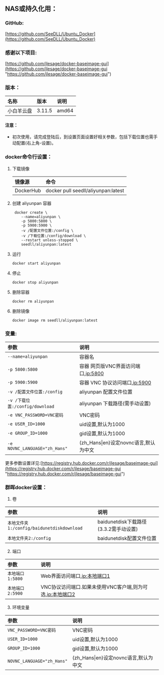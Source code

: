 ## NAS或持久化用：

### GitHub:

[https://github.com/SeeDLL/Ubuntu_Docker](https://github.com/SeeDLL/Ubuntu_Docker)

### 感谢以下项目:

[https://github.com/jlesage/docker-baseimage-gui](https://github.com/jlesage/docker-baseimage-gui "https://github.com/jlesage/docker-baseimage-gui")                                       

### 版本：

|名称|版本|说明|
|:-|:-|:-|
|小白羊云盘|3.11.5|amd64|

#### 注意：

   * 初次使用，请完成登陆后，到设置页面设置好相关参数，包括下载位置也需手动配置(右上角-设置)。

### docker命令行设置：

1. 下载镜像

    |镜像源|命令|
    |:-|:-|
    |DockerHub|docker pull seedll/aliyunpan:latest|

2. 创建 aliyunpan 容器

        docker create \
           --name=aliyunpan \
           -p 5800:5800 \
           -p 5900:5900 \
           -v /配置文件位置:/config \
           -v /下载位置:/config/download \
           --restart unless-stopped \
           seedll/aliyunpan:latest

3. 运行

       docker start aliyunpan

4. 停止

       docker stop aliyunpan

5. 删除容器

       docker rm aliyunpan

6. 删除镜像

       docker image rm seedll/aliyunpan:latest

### 变量:

|参数|说明|
|:-|:-|
| `--name=aliyunpan` |容器名|
| `-p 5800:5800` |容器 网页版VNC界面访问端口,[ip:5800](ip:5800)|
| `-p 5900:5900` |容器 VNC 协议访问端口,[ip:5900](ip:5900)|
| `-v /配置文件位置:/config` |aliyunpan 配置文件位置|
| `-v /下载位置:/config/download` |aliyunpan 下载路径(需手动设置)|
| `-e VNC_PASSWORD=VNC密码` |VNC密码|
| `-e USER_ID=1000` |uid设置,默认为1000|
| `-e GROUP_ID=1000` |gid设置,默认为1000|
| `-e NOVNC_LANGUAGE="zh_Hans"` |(zh_Hans\|en)设定novnc语言,默认为中文|


更多参数设置详见:[https://registry.hub.docker.com/r/jlesage/baseimage-gui](https://registry.hub.docker.com/r/jlesage/baseimage-gui "https://registry.hub.docker.com/r/jlesage/baseimage-gui")                                     


### 群晖docker设置：

1. 卷

|参数|说明|
|:-|:-|
| `本地文件夹1:/config/baidunetdiskdownload` |baidunetdisk下载路径(3.3.2需手动设置)|
| `本地文件夹2:/config` |baidunetdisk配置文件位置|

2. 端口

|参数|说明|
|:-|:-|
| `本地端口1:5800`  |Web界面访问端口,[ip:本地端口1](ip:本地端口1)|
| `本地端口2:5900`  |VNC协议访问端口.如果未使用VNC客户端,则为可选,[ip:本地端口2](ip:本地端口2)|

3. 环境变量

|参数|说明|
|:-|:-|
| `VNC_PASSWORD=VNC密码` |VNC密码|
| `USER_ID=1000` |uid设置,默认为1000|
| `GROUP_ID=1000` |gid设置,默认为1000|
| `NOVNC_LANGUAGE="zh_Hans"` |(zh_Hans\|en)设定novnc语言,默认为中文|